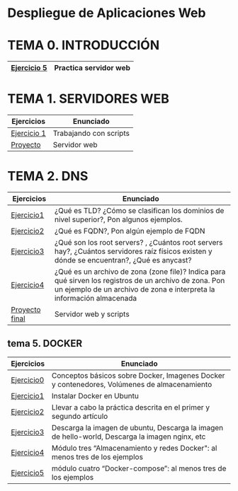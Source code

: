 # Despliegue de Aplicaciones Web

<p align="left">
</p>

<h1>TEMA 0. INTRODUCCIÓN</h1>

|[Ejercicio 5](Tema0/ejercicio5.md)|Practica servidor web |
| :- | :- |


<h1>TEMA 1. SERVIDORES WEB</h1>

|Ejercicios|Enunciado|
|----------|-----------|
|[Ejercicio 1](Tema1/ejercicio1.md)|Trabajando con scripts|
|[Proyecto](Tema1/ejercicio1.md)|Servidor web|



<h1>TEMA 2. DNS</h1>

|Ejercicios|Enunciado|
|----------|-----------|
|[Ejercicio1](Tema2/ej1.md)|¿Qué es TLD? ¿Cómo se clasifican los dominios de nivel superior?, Pon algunos ejemplos.|
|[Ejercicio2](Tema2/ej2.md)|¿Qué es FQDN?, Pon algún ejemplo de FQDN|
|[Ejercicio3](Tema2/ej3.md)|¿Qué son los root servers? , ¿Cuántos root servers hay?, ¿Cuántos servidores raíz físicos existen y dónde se encuentran?, ¿Qué es anycast?|
|[Ejercicio4](Tema2/ej4.md)|¿Qué es un archivo de zona (zone file)? Indica para qué sirven los registros de un archivo de zona. Pon un ejemplo de un archivo de zona e interpreta la información almacenada|
|[Proyecto final]()|Servidor web y scripts|

<h2>tema 5. DOCKER</h2>

|Ejercicios|Enunciado|
|----------|-----------|
|[Ejercicio0](Tema5/ej0.md)|Conceptos básicos sobre Docker, Imagenes Docker y contenedores, Volúmenes de almacenamiento|
|[Ejercicio1](Tema5/ej1.md)|Instalar Docker en Ubuntu|
|[Ejercicio2](Tema5/ej2.md)|Llevar a cabo la práctica descrita en el primer y segundo artículo|
|[Ejercicio3](Tema5/ej3.md)|Descarga la imagen de ubuntu, Descarga la imagen de hello-world, Descarga la imagen nginx, etc|
|[Ejercicio4](Tema5/ej4.md)|Módulo tres “Almacenamiento y redes Docker": al menos tres de los ejemplos|
|[Ejercicio5](Tema5/ej5.md)|módulo cuatro “Docker-compose”: al menos tres de los ejemplos|
